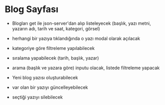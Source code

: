 # Blog Sayfası

- Blogları get ile json-server'dan alıp listeleyecek (başlık, yazı metni, yazarın adı, tarih ve saat, kategori, görsel)
- herhangi bir yazıya tıklandığında o yazı modal olarak açılacak

- kategoriye göre filtreleme yapılabilecek
- sıralama yapabilecek (tarih, başlık, yazar)

- arama (başlık ve yazara göre) inputu olacak, listede filtreleme yapacak


- Yeni blog yazısı oluşturabilecek
- var olan bir yazıyı güncelleyebilecek
- seçtiği yazıyı silebilecek
